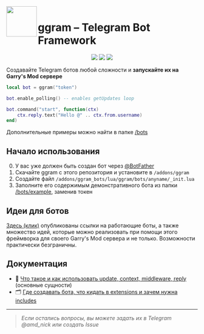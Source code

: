 <img align="left" width="80" src="https://i.imgur.com/AbYOj2T.png">

# ggram – Telegram Bot Framework

<p align="center">
  <img src="https://img.shields.io/github/downloads/TRIGONIM/ggram/total">
  <img src="https://img.shields.io/github/languages/code-size/TRIGONIM/ggram">
  <img src="https://img.shields.io/github/license/TRIGONIM/ggram">
</p>

Создавайте Telegram ботов любой сложности и **запускайте их на Garry's Mod сервере**

```lua
local bot = ggram("token")

bot.enable_polling() -- enables getUpdates loop

bot.command("start", function(ctx)
	ctx.reply.text("Hello @" .. ctx.from.username)
end)
```

Дополнительные примеры можно найти в папке [/bots](/lua/ggram/bots)

## Начало использования
0. У вас уже должен быть создан бот через [@BotFather](https://t.me/BotFather)
1. Скачайте ggram с этого репозитория и установите в `/addons/ggram`
2. Создайте файл `/addons/ggram_bots/lua/ggram/bots/anyname/_init.lua`
3. Заполните его содержимым демонстративного бота из папки [/bots/example](/lua/ggram/bots/example), заменив токен

## Идеи для ботов
[Здесь (клик)](https://forum.gm-donate.ru/t/idei-telegram-botov-dlya-vashego-servera/197) опубликованы ссылки на работающие боты, а также множество идей, которые можно реализовать при помощи этого фреймворка для своего Garry's Mod сервера и не только. Возможности практически безграничны.


## Документация
- 🤔 [Что такое и как использовать update, context, middleware, reply](/info/understanding_things.md) (основные сущности)
- 🗂 [Где создавать бота, что кидать в extensions и зачем нужна includes](/info/project_structure.md)


---
> _Если остались вопросы, вы можете задать их в Telegram @amd_nick или создать Issue_
